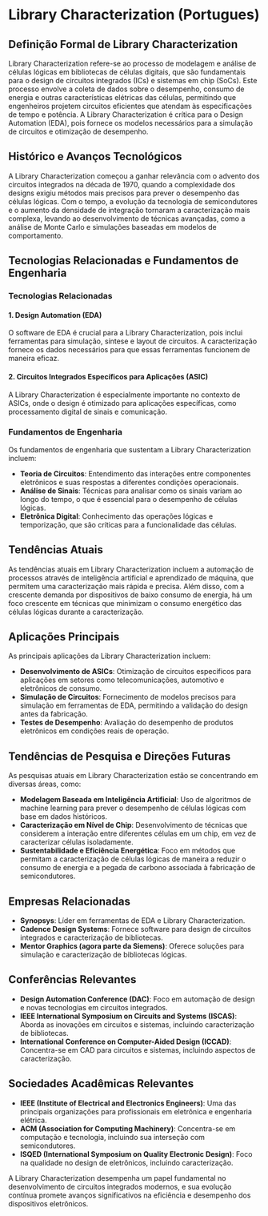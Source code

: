 # Library Characterization (Portugues)

## Definição Formal de Library Characterization

Library Characterization refere-se ao processo de modelagem e análise de células lógicas em bibliotecas de células digitais, que são fundamentais para o design de circuitos integrados (ICs) e sistemas em chip (SoCs). Este processo envolve a coleta de dados sobre o desempenho, consumo de energia e outras características elétricas das células, permitindo que engenheiros projetem circuitos eficientes que atendam às especificações de tempo e potência. A Library Characterization é crítica para o Design Automation (EDA), pois fornece os modelos necessários para a simulação de circuitos e otimização de desempenho.

## Histórico e Avanços Tecnológicos

A Library Characterization começou a ganhar relevância com o advento dos circuitos integrados na década de 1970, quando a complexidade dos designs exigiu métodos mais precisos para prever o desempenho das células lógicas. Com o tempo, a evolução da tecnologia de semicondutores e o aumento da densidade de integração tornaram a caracterização mais complexa, levando ao desenvolvimento de técnicas avançadas, como a análise de Monte Carlo e simulações baseadas em modelos de comportamento.

## Tecnologias Relacionadas e Fundamentos de Engenharia

### Tecnologias Relacionadas

#### 1. Design Automation (EDA)

O software de EDA é crucial para a Library Characterization, pois inclui ferramentas para simulação, síntese e layout de circuitos. A caracterização fornece os dados necessários para que essas ferramentas funcionem de maneira eficaz.

#### 2. Circuitos Integrados Específicos para Aplicações (ASIC)

A Library Characterization é especialmente importante no contexto de ASICs, onde o design é otimizado para aplicações específicas, como processamento digital de sinais e comunicação.

### Fundamentos de Engenharia

Os fundamentos de engenharia que sustentam a Library Characterization incluem:

- **Teoria de Circuitos**: Entendimento das interações entre componentes eletrônicos e suas respostas a diferentes condições operacionais.
- **Análise de Sinais**: Técnicas para analisar como os sinais variam ao longo do tempo, o que é essencial para o desempenho de células lógicas.
- **Eletrônica Digital**: Conhecimento das operações lógicas e temporização, que são críticas para a funcionalidade das células.

## Tendências Atuais

As tendências atuais em Library Characterization incluem a automação de processos através de inteligência artificial e aprendizado de máquina, que permitem uma caracterização mais rápida e precisa. Além disso, com a crescente demanda por dispositivos de baixo consumo de energia, há um foco crescente em técnicas que minimizam o consumo energético das células lógicas durante a caracterização.

## Aplicações Principais

As principais aplicações da Library Characterization incluem:

- **Desenvolvimento de ASICs**: Otimização de circuitos específicos para aplicações em setores como telecomunicações, automotivo e eletrônicos de consumo.
- **Simulação de Circuitos**: Fornecimento de modelos precisos para simulação em ferramentas de EDA, permitindo a validação do design antes da fabricação.
- **Testes de Desempenho**: Avaliação do desempenho de produtos eletrônicos em condições reais de operação.

## Tendências de Pesquisa e Direções Futuras

As pesquisas atuais em Library Characterization estão se concentrando em diversas áreas, como:

- **Modelagem Baseada em Inteligência Artificial**: Uso de algoritmos de machine learning para prever o desempenho de células lógicas com base em dados históricos.
- **Caracterização em Nível de Chip**: Desenvolvimento de técnicas que considerem a interação entre diferentes células em um chip, em vez de caracterizar células isoladamente.
- **Sustentabilidade e Eficiência Energética**: Foco em métodos que permitam a caracterização de células lógicas de maneira a reduzir o consumo de energia e a pegada de carbono associada à fabricação de semicondutores.

## Empresas Relacionadas

- **Synopsys**: Líder em ferramentas de EDA e Library Characterization.
- **Cadence Design Systems**: Fornece software para design de circuitos integrados e caracterização de bibliotecas.
- **Mentor Graphics (agora parte da Siemens)**: Oferece soluções para simulação e caracterização de bibliotecas lógicas.

## Conferências Relevantes

- **Design Automation Conference (DAC)**: Foco em automação de design e novas tecnologias em circuitos integrados.
- **IEEE International Symposium on Circuits and Systems (ISCAS)**: Aborda as inovações em circuitos e sistemas, incluindo caracterização de bibliotecas.
- **International Conference on Computer-Aided Design (ICCAD)**: Concentra-se em CAD para circuitos e sistemas, incluindo aspectos de caracterização.

## Sociedades Acadêmicas Relevantes

- **IEEE (Institute of Electrical and Electronics Engineers)**: Uma das principais organizações para profissionais em eletrônica e engenharia elétrica.
- **ACM (Association for Computing Machinery)**: Concentra-se em computação e tecnologia, incluindo sua interseção com semicondutores.
- **ISQED (International Symposium on Quality Electronic Design)**: Foco na qualidade no design de eletrônicos, incluindo caracterização.

A Library Characterization desempenha um papel fundamental no desenvolvimento de circuitos integrados modernos, e sua evolução contínua promete avanços significativos na eficiência e desempenho dos dispositivos eletrônicos.